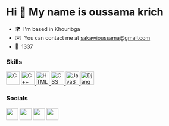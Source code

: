 Hi 👋 My name is oussama krich
==============================

*   🌍  I'm based in Khouribga
*   ✉️  You can contact me at [sakawioussama@gmail.com](mailto:sakawioussama@gmail.com)
*   🧠  1337
### Skills
<p align="left">
                                <a href="https://docs.microsoft.com/en-us/cpp/?view=msvc-170" target="_blank" rel="noreferrer"><img src="https://raw.githubusercontent.com/danielcranney/readme-generator/main/public/icons/skills/c-colored.svg" width="36" height="36" alt="C" /></a>
<a href="https://docs.microsoft.com/en-us/cpp/?view=msvc-170" target="_blank" rel="noreferrer">
  <img src="https://img.icons8.com/?size=512&id=40669&format=png" width="36" height="36" alt="C++" />
</a>
  <a href="https://developer.mozilla.org/en-US/docs/Web/HTML" target="_blank" rel="noreferrer">
  <img src="https://img.icons8.com/?size=512&id=20909&format=png" width="36" height="36" alt="HTML" />
</a>
  <a href="https://developer.mozilla.org/en-US/docs/Web/CSS" target="_blank" rel="noreferrer">
  <img src="https://img.icons8.com/?size=2x&id=21278&format=png" width="36" height="36" alt="CSS" />
</a>
<a href="https://developer.mozilla.org/en-US/docs/Web/JavaScript" target="_blank" rel="noreferrer">
  <img src="https://raw.githubusercontent.com/danielcranney/readme-generator/main/public/icons/skills/javascript-colored.svg" width="36" height="36" alt="JavaScript" />
</a>

<a href="https://www.djangoproject.com" target="_blank" rel="noreferrer">
  <img src="https://raw.githubusercontent.com/danielcranney/readme-generator/main/public/icons/skills/django-colored.svg" width="36" height="36" alt="Django" />
</a>


</p>
                    
 ### Socials              

<p align="left"> <a href="https://www.facebook.com/oussama.gangstet" target="_blank" rel="noreferrer"><img src="https://raw.githubusercontent.com/danielcranney/readme-generator/main/public/icons/socials/facebook.svg" width="32" height="32" /></a> <a href="https://www.github.com/oussamakrich" target="_blank" rel="noreferrer"><img src="https://raw.githubusercontent.com/danielcranney/readme-generator/main/public/icons/socials/github.svg" width="32" height="32" /></a> <a href="http://www.instagram.com/sakawi445" target="_blank" rel="noreferrer"><img src="https://raw.githubusercontent.com/danielcranney/readme-generator/main/public/icons/socials/instagram.svg" width="32" height="32" /></a> <a href="https://www.twitter.com/OSakawi" target="_blank" rel="noreferrer"><img src="https://cdn.jsdelivr.net/npm/simple-icons@v3/icons/twitter.svg" width="32" height="32" /></a></p>
